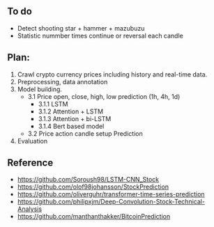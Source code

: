 
## To do
- Detect shooting star + hammer + mazubuzu
- Statistic nummber times continue or reversal each candle

## Plan:
1. Crawl crypto currency prices including history and real-time data.
2. Preprocessing, data annotation
3. Model building. 
    * 3.1 Price open, close, high, low prediction (1h, 4h, 1d) 
        * 3.1.1 LSTM
        * 3.1.2 Attention + LSTM 
        * 3.1.3 Attention + bi-LSTM
        * 3.1.4 Bert based model 
    * 3.2 Price action candle setup Prediction
3. Evaluation

## Reference
* https://github.com/Soroush98/LSTM-CNN_Stock
* https://github.com/olof98johansson/StockPrediction
* https://github.com/oliverguhr/transformer-time-series-prediction
* https://github.com/philipxjm/Deep-Convolution-Stock-Technical-Analysis
* https://github.com/manthanthakker/BitcoinPrediction




